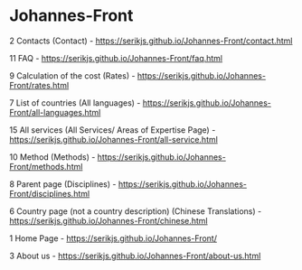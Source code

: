 # Johannes-Front

2 Contacts (Contact) - https://serikjs.github.io/Johannes-Front/contact.html

11 FAQ - https://serikjs.github.io/Johannes-Front/faq.html

9 Calculation of the cost (Rates) - https://serikjs.github.io/Johannes-Front/rates.html

7 List of countries (All languages) - https://serikjs.github.io/Johannes-Front/all-languages.html

15 All services (All Services/ Areas of Expertise Page) - https://serikjs.github.io/Johannes-Front/all-service.html

10 Method (Methods) - https://serikjs.github.io/Johannes-Front/methods.html

8 Parent page (Disciplines) - https://serikjs.github.io/Johannes-Front/disciplines.html

6 Country page (not a country description) (Chinese Translations) - https://serikjs.github.io/Johannes-Front/chinese.html

1 Home Page - https://serikjs.github.io/Johannes-Front/

3 About us - https://serikjs.github.io/Johannes-Front/about-us.html 
